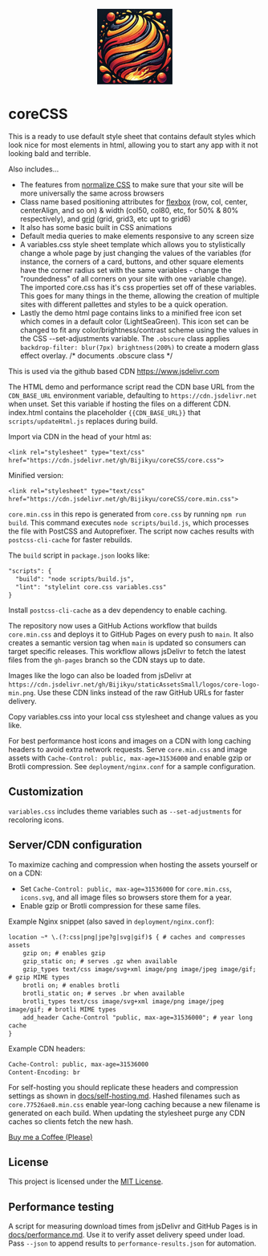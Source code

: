 <p align="center" >
  <img height='150' width='150' src="core.png?raw=true" />
</p>

# coreCSS

This is a ready to use default style sheet that contains default styles which look nice for most elements in html, allowing you to start any app with it not looking bald and terrible. 

Also includes...
* The features from [normalize CSS](https://github.com/necolas/normalize.css/) to make sure that your site will be more universally the same across browsers
* Class name based positioning attributes for [flexbox](https://css-tricks.com/snippets/css/a-guide-to-flexbox/) (row, col, center, centerAlign, and so on) & width (col50, col80, etc, for 50% & 80% respectively), and [grid](https://css-tricks.com/snippets/css/complete-guide-grid/) (grid, grid3, etc upt to grid6)
* It also has some basic built in CSS animations
* Default media queries to make elements responsive to any screen size
* A variables.css style sheet template which allows you to stylistically change a whole page by just changing the values of the variables (for instance, the corners of a card, 
buttons, and other square elements have the corner radius set with the same variables - change the "roundedness" of all corners on your site with one variable change).
The imported core.css has it's css properties set off of these variables. This goes for many things in the theme, allowing 
the creation of multiple sites with different pallettes and styles to be a quick operation.
* Lastly the demo html page contains links to a minified free icon set which comes in a default color (LightSeaGreen). This icon set 
can be changed to fit any color/brightness/contrast scheme using the values in the CSS --set-adjustments variable.
The `.obscure` class applies `backdrop-filter: blur(7px) brightness(200%)` to create a modern glass effect overlay. /* documents .obscure class */

This is used via the github based CDN https://www.jsdelivr.com

The HTML demo and performance script read the CDN base URL from the `CDN_BASE_URL` environment variable, defaulting to `https://cdn.jsdelivr.net` when unset. Set this variable if hosting the files on a different CDN. index.html contains the placeholder `{{CDN_BASE_URL}}` that `scripts/updateHtml.js` replaces during build.

Import via CDN in the head of your html as:
```
<link rel="stylesheet" type="text/css" href="https://cdn.jsdelivr.net/gh/Bijikyu/coreCSS/core.css">
```

Minified version:
```
<link rel="stylesheet" type="text/css" href="https://cdn.jsdelivr.net/gh/Bijikyu/coreCSS/core.min.css">
```
`core.min.css` in this repo is generated from `core.css` by running `npm run build`. This command executes `node scripts/build.js`, which processes the file with PostCSS and Autoprefixer. The script now caches results with `postcss-cli-cache` for faster rebuilds.

The `build` script in `package.json` looks like:
```
"scripts": {
  "build": "node scripts/build.js",
  "lint": "stylelint core.css variables.css"
}
```
Install `postcss-cli-cache` as a dev dependency to enable caching.

The repository now uses a GitHub Actions workflow that builds `core.min.css` and deploys it to GitHub Pages on every push to `main`. <!-- //added explanation of automatic deployment -->
It also creates a semantic version tag when `main` is updated so consumers can target specific releases. <!-- //explains new auto tagging -->
This workflow allows jsDelivr to fetch the latest files from the `gh-pages` branch so the CDN stays up to date. <!-- //explains CDN delivery -->

Images like the logo can also be loaded from jsDelivr at
`https://cdn.jsdelivr.net/gh/Bijikyu/staticAssetsSmall/logos/core-logo-min.png`.
Use these CDN links instead of the raw GitHub URLs for faster delivery.

Copy variables.css into your local css stylesheet and change values as you like.



For best performance host icons and images on a CDN with long caching headers to avoid extra network requests. Serve `core.min.css` and image assets with `Cache-Control: public, max-age=31536000` and enable gzip or Brotli compression. See `deployment/nginx.conf` for a sample configuration. <!-- //added explanation about caching and new nginx snippet -->

## Customization <!-- //added section documenting icon filter behavior -->
`variables.css` includes theme variables such as `--set-adjustments` for recoloring icons. <!-- //clarifies icon recoloring behavior -->


## Server/CDN configuration


To maximize caching and compression when hosting the assets yourself or on a CDN:

* Set `Cache-Control: public, max-age=31536000` for `core.min.css`, `icons.svg`, and all image files so browsers store them for a year.
* Enable gzip or Brotli compression for these same files.

Example Nginx snippet (also saved in `deployment/nginx.conf`):
```nginx
location ~* \.(?:css|png|jpe?g|svg|gif)$ { # caches and compresses assets
    gzip on; # enables gzip
    gzip_static on; # serves .gz when available
    gzip_types text/css image/svg+xml image/png image/jpeg image/gif; # gzip MIME types
    brotli on; # enables brotli
    brotli_static on; # serves .br when available
    brotli_types text/css image/svg+xml image/png image/jpeg image/gif; # brotli MIME types
    add_header Cache-Control "public, max-age=31536000"; # year long cache
}
```

Example CDN headers:
```text
Cache-Control: public, max-age=31536000
Content-Encoding: br
```

For self-hosting you should replicate these headers and compression settings as
shown in [docs/self-hosting.md](docs/self-hosting.md). Hashed filenames such as
`core.77526ae8.min.css` enable year-long caching because a new filename is
generated on each build. When updating the stylesheet purge any CDN caches so
clients fetch the new hash.



<a href="https://www.buymeacoffee.com/bijikyu" target="_blank" rel="noopener noreferrer">Buy me a Coffee (Please)</a>

## License
This project is licensed under the [MIT License](LICENSE).

## Performance testing
A script for measuring download times from jsDelivr and GitHub Pages is in [docs/performance.md](docs/performance.md). Use it to verify asset delivery speed under load. Pass `--json` to append results to `performance-results.json` for automation.
